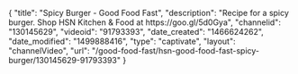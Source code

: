 {
    "title": "Spicy Burger - Good Food Fast",
    "description": "Recipe for a spicy burger. Shop HSN Kitchen & Food at https:\/\/goo.gl\/5d0Gya",
    "channelid": "130145629",
    "videoid": "91793393",
    "date_created": "1466624262",
    "date_modified": "1499888416",
    "type": "captivate",
    "layout": "channelVideo",
    "url": "\/good-food-fast\/hsn-good-food-fast-spicy-burger\/130145629-91793393"
}